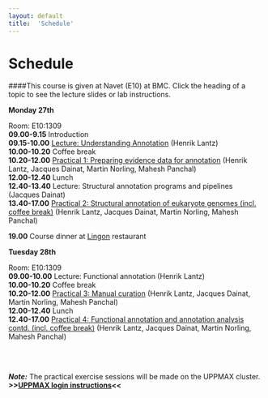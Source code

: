 ```yaml
---
layout: default
title:  'Schedule'
---
```


# Schedule

####This course is given at Navet (E10) at BMC. Click the heading of a topic to see the lecture slides or lab instructions.

**Monday 27th** 

Room: E10:1309  
**09.00-9.15** Introduction  
**09.15-10.00** [Lecture: Understanding Annotation](files/Annotation.pdf) (Henrik Lantz)  
**10.00-10.20** Coffee break  
**10.20-12.00** [Practical 1: Preparing evidence data for annotation](practical_session/ExcerciseEvidence) (Henrik Lantz, Jacques Dainat, Martin Norling, Mahesh Panchal)  
**12.00-12.40** Lunch  
**12.40-13.40** Lecture: Structural annotation programs and pipelines (Jacques Dainat)  
**13.40-17.00** [Practical 2: Structural annotation of eukaryote genomes (incl. coffee break)](practical_session/ExerciseGeneBuilding) (Henrik Lantz, Jacques Dainat, Martin Norling, Mahesh Panchal)  

**19.00** Course dinner at [Lingon](http://restauranglingon.com) restaurant

**Tuesday 28th** 

Room: E10:1309  
**09.00-10.00** Lecture: Functional annotation (Henrik Lantz)  
**10.00-10.20** Coffee break  
**10.20-12.00** [Practical 3: Manual curation](practical_session/ExerciseManCuration) (Henrik Lantz, Jacques Dainat, Martin Norling, Mahesh Panchal)  
**12.00-12.40** Lunch  
**12.40-17.00** [Practical 4: Functional annotation and annotation analysis contd. (incl. coffee break)](practical_session/ExerciseFuncAnnotInterp) (Henrik Lantz, Jacques Dainat, Martin Norling, Mahesh Panchal)  


<br/>
<br/>

***Note:***
The practical exercise sessions will be made on the UPPMAX cluster. **>>[UPPMAX login instructions](practical_session/LoginInstructions)<<**
